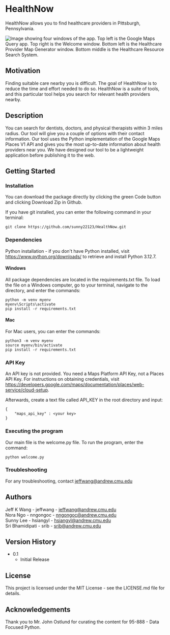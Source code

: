 # HealthNow
HealthNow allows you to find healthcare providers in Pittsburgh, Pennsylvania.  

![Image showing four windows of the app. Top left is the Google Maps Query app. Top right is the Welcome window. Bottom left is the Healthcare Provider Map Generator window. Bottom middle is the Healthcare Resource Search System.](static/img/app.jpg "HealthNow Interfaces")

## Motivation
Finding suitable care nearby you is difficult. The goal of HealthNow is to reduce the time and effort needed to do so.
HealthNow is a suite of tools, and this particular tool helps you search for relevant health providers nearby.

## Description
You can search for dentists, doctors, and physical therapists within 3 miles radius. Our tool will give you
a couple of options with their contact information. Our tool uses the Python implementation of the Google Maps
Places V1 API and gives you the most up-to-date information about health providers near you. We have designed
our tool to be a lightweight application before publishing it to the web. 

## Getting Started
### Installation
You can download the package directly by clicking the green Code button and clicking Download Zip in Github.

If you have git installed, you can enter the following command in your terminal:

```
git clone https://github.com/sunny22123/HealthNow.git
```

### Dependencies
Python installation - if you don't have Python installed, visit https://www.python.org/downloads/ to retrieve
and install Python 3.12.7.

#### Windows
All package dependencies are located in the requirements.txt file. To load the file on a Windows
computer, go to your terminal, navigate to the directory, and enter the commands:

```
python -m venv myenv
myenv\Scripts\activate
pip install -r requirements.txt
```

#### Mac
For Mac users, you can enter the commands:

```
python3 -m venv myenv
source myenv/bin/activate
pip install -r requirements.txt
```

### API Key
An API key is not provided. You need a Maps Platform API Key, not a Places API Key. For instructions on obtaining
credentials, visit https://developers.google.com/maps/documentation/places/web-service/cloud-setup.

Afterwards, create a text file called API_KEY in the root directory and input:
```
{
    "maps_api_key" : <your key>
}
```

### Executing the program
Our main file is the welcome.py file. To run the program, enter the command:

```
python welcome.py
```

### Troubleshooting
For any troubleshooting, contact jeffwang@andrew.cmu.edu

## Authors
Jeff K Wang - jeffwang - <jeffwang@andrew.cmu.edu>\
Nora Ngo - nngongoc - <nngongoc@andrew.cmu.edu>\
Sunny Lee - hsiangyl - <hsiangyl@andrew.cmu.edu>\
Sri Bhamidipati  - srib - <srib@andrew.cmu.edu>

## Version History
- 0.1
    - Initial Release

## License
This project is licensed under the MIT License - see the LICENSE.md file for details.

## Acknowledgements
Thank you to Mr. John Ostlund for curating the content for 95-888 - Data Focused Python.
